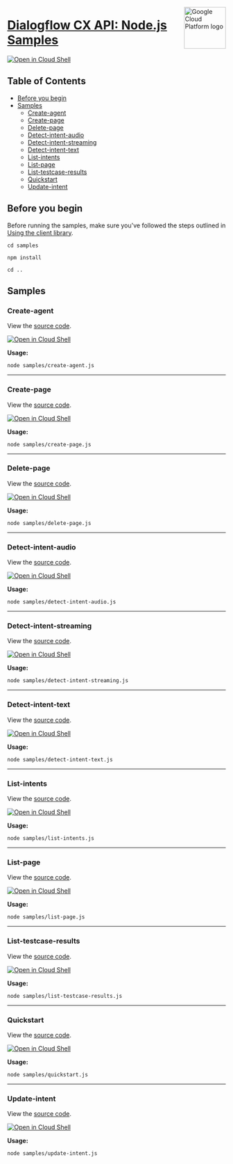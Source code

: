 [//]: # "This README.md file is auto-generated, all changes to this file will be lost."
[//]: # "To regenerate it, use `python -m synthtool`."
<img src="https://avatars2.githubusercontent.com/u/2810941?v=3&s=96" alt="Google Cloud Platform logo" title="Google Cloud Platform" align="right" height="96" width="96"/>

# [Dialogflow CX API: Node.js Samples](https://github.com/googleapis/nodejs-dialogflow-cx)

[![Open in Cloud Shell][shell_img]][shell_link]



## Table of Contents

* [Before you begin](#before-you-begin)
* [Samples](#samples)
  * [Create-agent](#create-agent)
  * [Create-page](#create-page)
  * [Delete-page](#delete-page)
  * [Detect-intent-audio](#detect-intent-audio)
  * [Detect-intent-streaming](#detect-intent-streaming)
  * [Detect-intent-text](#detect-intent-text)
  * [List-intents](#list-intents)
  * [List-page](#list-page)
  * [List-testcase-results](#list-testcase-results)
  * [Quickstart](#quickstart)
  * [Update-intent](#update-intent)

## Before you begin

Before running the samples, make sure you've followed the steps outlined in
[Using the client library](https://github.com/googleapis/nodejs-dialogflow-cx#using-the-client-library).

`cd samples`

`npm install`

`cd ..`

## Samples



### Create-agent

View the [source code](https://github.com/googleapis/nodejs-dialogflow-cx/blob/main/samples/create-agent.js).

[![Open in Cloud Shell][shell_img]](https://console.cloud.google.com/cloudshell/open?git_repo=https://github.com/googleapis/nodejs-dialogflow-cx&page=editor&open_in_editor=samples/create-agent.js,samples/README.md)

__Usage:__


`node samples/create-agent.js`


-----




### Create-page

View the [source code](https://github.com/googleapis/nodejs-dialogflow-cx/blob/main/samples/create-page.js).

[![Open in Cloud Shell][shell_img]](https://console.cloud.google.com/cloudshell/open?git_repo=https://github.com/googleapis/nodejs-dialogflow-cx&page=editor&open_in_editor=samples/create-page.js,samples/README.md)

__Usage:__


`node samples/create-page.js`


-----




### Delete-page

View the [source code](https://github.com/googleapis/nodejs-dialogflow-cx/blob/main/samples/delete-page.js).

[![Open in Cloud Shell][shell_img]](https://console.cloud.google.com/cloudshell/open?git_repo=https://github.com/googleapis/nodejs-dialogflow-cx&page=editor&open_in_editor=samples/delete-page.js,samples/README.md)

__Usage:__


`node samples/delete-page.js`


-----




### Detect-intent-audio

View the [source code](https://github.com/googleapis/nodejs-dialogflow-cx/blob/main/samples/detect-intent-audio.js).

[![Open in Cloud Shell][shell_img]](https://console.cloud.google.com/cloudshell/open?git_repo=https://github.com/googleapis/nodejs-dialogflow-cx&page=editor&open_in_editor=samples/detect-intent-audio.js,samples/README.md)

__Usage:__


`node samples/detect-intent-audio.js`


-----




### Detect-intent-streaming

View the [source code](https://github.com/googleapis/nodejs-dialogflow-cx/blob/main/samples/detect-intent-streaming.js).

[![Open in Cloud Shell][shell_img]](https://console.cloud.google.com/cloudshell/open?git_repo=https://github.com/googleapis/nodejs-dialogflow-cx&page=editor&open_in_editor=samples/detect-intent-streaming.js,samples/README.md)

__Usage:__


`node samples/detect-intent-streaming.js`


-----




### Detect-intent-text

View the [source code](https://github.com/googleapis/nodejs-dialogflow-cx/blob/main/samples/detect-intent-text.js).

[![Open in Cloud Shell][shell_img]](https://console.cloud.google.com/cloudshell/open?git_repo=https://github.com/googleapis/nodejs-dialogflow-cx&page=editor&open_in_editor=samples/detect-intent-text.js,samples/README.md)

__Usage:__


`node samples/detect-intent-text.js`


-----




### List-intents

View the [source code](https://github.com/googleapis/nodejs-dialogflow-cx/blob/main/samples/list-intents.js).

[![Open in Cloud Shell][shell_img]](https://console.cloud.google.com/cloudshell/open?git_repo=https://github.com/googleapis/nodejs-dialogflow-cx&page=editor&open_in_editor=samples/list-intents.js,samples/README.md)

__Usage:__


`node samples/list-intents.js`


-----




### List-page

View the [source code](https://github.com/googleapis/nodejs-dialogflow-cx/blob/main/samples/list-page.js).

[![Open in Cloud Shell][shell_img]](https://console.cloud.google.com/cloudshell/open?git_repo=https://github.com/googleapis/nodejs-dialogflow-cx&page=editor&open_in_editor=samples/list-page.js,samples/README.md)

__Usage:__


`node samples/list-page.js`


-----




### List-testcase-results

View the [source code](https://github.com/googleapis/nodejs-dialogflow-cx/blob/main/samples/list-testcase-results.js).

[![Open in Cloud Shell][shell_img]](https://console.cloud.google.com/cloudshell/open?git_repo=https://github.com/googleapis/nodejs-dialogflow-cx&page=editor&open_in_editor=samples/list-testcase-results.js,samples/README.md)

__Usage:__


`node samples/list-testcase-results.js`


-----




### Quickstart

View the [source code](https://github.com/googleapis/nodejs-dialogflow-cx/blob/main/samples/quickstart.js).

[![Open in Cloud Shell][shell_img]](https://console.cloud.google.com/cloudshell/open?git_repo=https://github.com/googleapis/nodejs-dialogflow-cx&page=editor&open_in_editor=samples/quickstart.js,samples/README.md)

__Usage:__


`node samples/quickstart.js`


-----




### Update-intent

View the [source code](https://github.com/googleapis/nodejs-dialogflow-cx/blob/main/samples/update-intent.js).

[![Open in Cloud Shell][shell_img]](https://console.cloud.google.com/cloudshell/open?git_repo=https://github.com/googleapis/nodejs-dialogflow-cx&page=editor&open_in_editor=samples/update-intent.js,samples/README.md)

__Usage:__


`node samples/update-intent.js`






[shell_img]: https://gstatic.com/cloudssh/images/open-btn.png
[shell_link]: https://console.cloud.google.com/cloudshell/open?git_repo=https://github.com/googleapis/nodejs-dialogflow-cx&page=editor&open_in_editor=samples/README.md
[product-docs]: https://cloud.google.com/dialogflow-enterprise/
